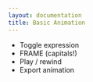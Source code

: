 ```yaml
---
layout: documentation
title: Basic Animation
---
```

* Toggle expression
* FRAME (capitals!)
* Play / rewind
* Export animation
